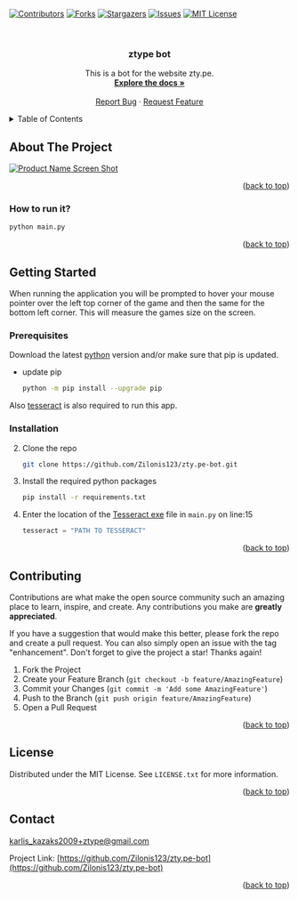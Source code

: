 <!-- Improved compatibility of back to top link: See: https://github.com/othneildrew/Best-README-Template/pull/73 -->
<a name="readme-top"></a>
<!--
*** Thanks for checking out the Best-README-Template. If you have a suggestion
*** that would make this better, please fork the repo and create a pull request
*** or simply open an issue with the tag "enhancement".
*** Don't forget to give the project a star!
*** Thanks again! Now go create something AMAZING! :D
-->



<!-- PROJECT SHIELDS -->
<!--
*** I'm using markdown "reference style" links for readability.
*** Reference links are enclosed in brackets [ ] instead of parentheses ( ).
*** See the bottom of this document for the declaration of the reference variables
*** for contributors-url, forks-url, etc. This is an optional, concise syntax you may use.
*** https://www.markdownguide.org/basic-syntax/#reference-style-links
-->
[![Contributors][contributors-shield]][contributors-url]
[![Forks][forks-shield]][forks-url]
[![Stargazers][stars-shield]][stars-url]
[![Issues][issues-shield]][issues-url]
[![MIT License][license-shield]][license-url]



<!-- PROJECT LOGO -->
<br />
<div align="center">
  <!-- <a href="https://github.com/Zilonis123/zty.pe-bot">
    <img src="images/logo.png" alt="Logo" width="80" height="80">
  </a> -->

<h3 align="center">ztype bot</h3>

  <p align="center">
    This is a bot for the website zty.pe.
    <br />
    <a href="https://github.com/Zilonis123/zty.pe-bot"><strong>Explore the docs »</strong></a>
    <br />
    <br />
    <!-- <a href="https://github.com/Zilonis123/zty.pe-bot">View Demo</a> -->
    <!-- · -->
    <a href="https://github.com/Zilonis123/zty.pe-bot/issues">Report Bug</a>
    ·
    <a href="https://github.com/Zilonis123/zty.pe-bot/issues">Request Feature</a>
  </p>
</div>



<!-- TABLE OF CONTENTS -->
<details>
  <summary>Table of Contents</summary>
  <ol>
    <li>
      <a href="#about-the-project">About The Project</a>
      <ul>
        <li><a href="#built-with">Built With</a></li>
      </ul>
    </li>
    <li>
      <a href="#getting-started">Getting Started</a>
      <ul>
        <li><a href="#prerequisites">Prerequisites</a></li>
        <li><a href="#installation">Installation</a></li>
      </ul>
    </li>
    <li><a href="#usage">Usage</a></li>
    <li><a href="#roadmap">Roadmap</a></li>
    <li><a href="#contributing">Contributing</a></li>
    <li><a href="#license">License</a></li>
    <li><a href="#contact">Contact</a></li>
    <li><a href="#acknowledgments">Acknowledgments</a></li>
  </ol>
</details>



<!-- ABOUT THE PROJECT -->
## About The Project

[![Product Name Screen Shot][product-screenshot]](https://example.com)

<p align="right">(<a href="#readme-top">back to top</a>)</p>



### How to run it?
```sh
python main.py
```

<p align="right">(<a href="#readme-top">back to top</a>)</p>



<!-- GETTING STARTED -->
## Getting Started

When running the application you will be prompted to hover your mouse pointer over the left top corner of the game and then the same for the bottom left corner. This will measure the games size on the screen.



### Prerequisites

Download the latest [python](https://www.python.org/downloads/) version and/or make sure that pip is updated.
* update pip
  ```sh
  python -m pip install --upgrade pip
  ```
Also [tesseract](https://tesseract-ocr.github.io/tessdoc/Downloads) is also required to run this app.
### Installation

2. Clone the repo
   ```sh
   git clone https://github.com/Zilonis123/zty.pe-bot.git
   ```
3. Install the required python packages
   ```sh
   pip install -r requirements.txt
   ```
4. Enter the location of the [Tesseract exe](https://tesseract-ocr.github.io/tessdoc/Downloads)  file in `main.py` on line:15
   ```py
   tesseract = "PATH TO TESSERACT"
   ```

<p align="right">(<a href="#readme-top">back to top</a>)</p>



<!-- ROADMAP -->
<!-- ## Roadmap

- [ ] Feature 1
- [ ] Feature 2
- [ ] Feature 3
    - [ ] Nested Feature

See the [open issues](https://github.com/Zilonis123/zty.pe-bot/issues) for a full list of proposed features (and known issues).

<p align="right">(<a href="#readme-top">back to top</a>)</p> -->



<!-- CONTRIBUTING -->
## Contributing

Contributions are what make the open source community such an amazing place to learn, inspire, and create. Any contributions you make are **greatly appreciated**.

If you have a suggestion that would make this better, please fork the repo and create a pull request. You can also simply open an issue with the tag "enhancement".
Don't forget to give the project a star! Thanks again!

1. Fork the Project
2. Create your Feature Branch (`git checkout -b feature/AmazingFeature`)
3. Commit your Changes (`git commit -m 'Add some AmazingFeature'`)
4. Push to the Branch (`git push origin feature/AmazingFeature`)
5. Open a Pull Request

<p align="right">(<a href="#readme-top">back to top</a>)</p>



<!-- LICENSE -->
## License

Distributed under the MIT License. See `LICENSE.txt` for more information.

<p align="right">(<a href="#readme-top">back to top</a>)</p>



<!-- CONTACT -->
## Contact

karlis_kazaks2009+ztype@gmail.com

Project Link: [https://github.com/Zilonis123/zty.pe-bot](https://github.com/Zilonis123/zty.pe-bot)

<p align="right">(<a href="#readme-top">back to top</a>)</p>



<!-- ACKNOWLEDGMENTS -->
<!-- ## Acknowledgments

* []()
* []()
* []()

<p align="right">(<a href="#readme-top">back to top</a>)</p> -->



<!-- MARKDOWN LINKS & IMAGES -->
<!-- https://www.markdownguide.org/basic-syntax/#reference-style-links -->
[contributors-shield]: https://img.shields.io/github/contributors/Zilonis123/zty.pe-bot.svg?style=for-the-badge
[contributors-url]: https://github.com/Zilonis123/zty.pe-bot/graphs/contributors
[forks-shield]: https://img.shields.io/github/forks/Zilonis123/zty.pe-bot.svg?style=for-the-badge
[forks-url]: https://github.com/Zilonis123/zty.pe-bot/network/members
[stars-shield]: https://img.shields.io/github/stars/Zilonis123/zty.pe-bot.svg?style=for-the-badge
[stars-url]: https://github.com/Zilonis123/zty.pe-bot/stargazers
[issues-shield]: https://img.shields.io/github/issues/Zilonis123/zty.pe-bot.svg?style=for-the-badge
[issues-url]: https://github.com/Zilonis123/zty.pe-bot/issues
[license-shield]: https://img.shields.io/github/license/Zilonis123/zty.pe-bot.svg?style=for-the-badge
[license-url]: https://github.com/Zilonis123/zty.pe-bot/blob/master/LICENSE.txt
[linkedin-shield]: https://img.shields.io/badge/-LinkedIn-black.svg?style=for-the-badge&logo=linkedin&colorB=555
[linkedin-url]: https://linkedin.com/in/linkedin_username
[product-screenshot]: images/screenshot.png
[Next.js]: https://img.shields.io/badge/next.js-000000?style=for-the-badge&logo=nextdotjs&logoColor=white
[Next-url]: https://nextjs.org/
[React.js]: https://img.shields.io/badge/React-20232A?style=for-the-badge&logo=react&logoColor=61DAFB
[React-url]: https://reactjs.org/
[Vue.js]: https://img.shields.io/badge/Vue.js-35495E?style=for-the-badge&logo=vuedotjs&logoColor=4FC08D
[Vue-url]: https://vuejs.org/
[Angular.io]: https://img.shields.io/badge/Angular-DD0031?style=for-the-badge&logo=angular&logoColor=white
[Angular-url]: https://angular.io/
[Svelte.dev]: https://img.shields.io/badge/Svelte-4A4A55?style=for-the-badge&logo=svelte&logoColor=FF3E00
[Svelte-url]: https://svelte.dev/
[Laravel.com]: https://img.shields.io/badge/Laravel-FF2D20?style=for-the-badge&logo=laravel&logoColor=white
[Laravel-url]: https://laravel.com
[Bootstrap.com]: https://img.shields.io/badge/Bootstrap-563D7C?style=for-the-badge&logo=bootstrap&logoColor=white
[Bootstrap-url]: https://getbootstrap.com
[JQuery.com]: https://img.shields.io/badge/jQuery-0769AD?style=for-the-badge&logo=jquery&logoColor=white
[JQuery-url]: https://jquery.com 
